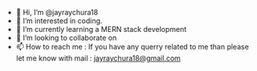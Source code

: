 - 👋 Hi, I’m @jayraychura18
- 👀 I’m interested in coding.
- 🌱 I’m currently learning a MERN stack development
- 💞️ I’m looking to collaborate on 
- 📫 How to reach me : If you have any querry related to me than please let me know with mail : jayraychura18@gmail.com

<!---
jayraychura18/jayraychura18 is a ✨ special ✨ repository because its `README.md` (this file) appears on your GitHub profile.
You can click the Preview link to take a look at your changes.
--->
